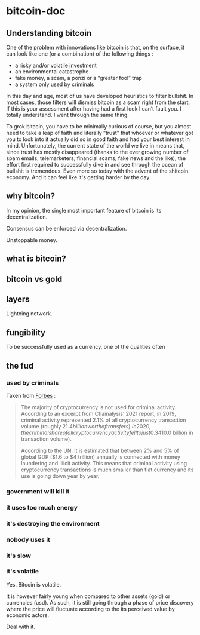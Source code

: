 # bitcoin-doc

## Understanding bitcoin

One of the problem with innovations like bitcoin is that, on the surface, it can look like one (or a combination) of the following things :

- a risky and/or volatile investment 
- an environmental catastrophe 
- fake money, a scam, a ponzi or a “greater fool” trap
- a system only used by criminals

In this day and age, most of us have developed heuristics to filter bullshit. In most cases, those filters will dismiss bitcoin as a scam right from the start. 
If this is your assessment after having had a first look I can’t fault you. I totally understand. I went through the same thing.

To grok bitcoin, you have to be minimally curious of course, but you almost need to take a leap of faith and literally “trust” that whoever or whatever got you to look into it actually did so in good faith and had your best interest in mind. Unfortunately, the current state of the world we live in means that, since trust has mostly disappeared (thanks to the ever growing number of spam emails, telemarketers, financial scams, fake news and the like), the effort first required to successfully dive in and see through the ocean of bullshit is tremendous. Even more so today with the advent of the shitcoin economy. And it can feel like it's getting harder by the day.

## why bitcoin?

In my opinion, the single most important feature of bitcoin is its decentralization.

Consensus can be enforced via decentralization.

Unstoppable money. 

## what is bitcoin?

## bitcoin vs gold

## layers

Lightning network.

## fungibility

To be successfully used as a currency, one of the qualities often 

## the fud

### used by criminals

Taken from [Forbes](https://www.forbes.com/sites/haileylennon/2021/01/19/the-false-narrative-of-bitcoins-role-in-illicit-activity) :

> The majority of cryptocurrency is not used for criminal activity. According to an excerpt from Chainalysis’ 2021 report, in 2019, criminal activity represented 2.1% of all cryptocurrency transaction volume (roughly $21.4 billion worth of transfers). In 2020, the criminal share of all cryptocurrency activity fell to just 0.34% ($10.0 billion in transaction volume). 
>
> According to the UN, it is estimated that between 2% and 5% of global GDP ($1.6 to $4 trillion) annually is connected with money laundering and illicit activity. This means that criminal activity using cryptocurrency transactions is much smaller than fiat currency and its use is going down year by year.

### government will kill it

### it uses too much energy

### it's destroying the environment

### nobody uses it

### it's slow

### it's volatile

Yes. Bitcoin is volatile.

It is however fairly young when compared to other assets (gold) or currencies (usd). As such, it is still going through a phase of price discovery where the price will fluctuate according to the its perceived value by economic actors.

Deal with it.

### 

